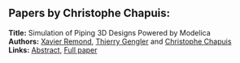 <h2>Papers by Christophe Chapuis:</h2>
<p>
<b>Title:</b> Simulation of Piping 3D Designs Powered by Modelica<br />
<b>Authors:</b> <a href="../authors/author_253.html">Xavier Remond</a>, <a href="../authors/author_103.html">Thierry Gengler</a> and <a href="../authors/author_48.html">Christophe Chapuis</a><br />
<b>Links:</b> <a href="../abstracts/abstract_56.pdf">Abstract</a>, <a href="../submissions/ecp15118517_RemondGenglerChapuis.pdf">Full paper</a>
</p>